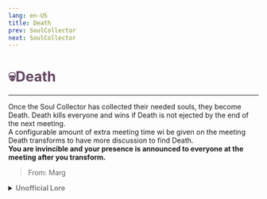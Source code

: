 ```yaml
---
lang: en-US
title: Death
prev: SoulCollector
next: SoulCollector
---
```


# <font color=#644661>💀<b>Death</b></font> <Badge text="Secondary" type="tip" vertical="middle"/>
---

Once the Soul Collector has collected their needed souls, they become Death. Death kills everyone and wins if Death is not ejected by the end of the next meeting.<br>
A configurable amount of extra meeting time wi be given on the meeting Death transforms to have more discussion to find Death.<br>
<b>You are invincible and your presence is announced to everyone at the meeting after you transform.</b>

> From: Marg

<details>
<summary><b><font color=gray>Unofficial Lore</font></b></summary>

Prologue Legacy. A word many of us have heard.
Oxford dictionary defines a legacy as the long-lasting impact of particular events, actions, etc. that took place in the past, or of a person’s life. So.. How did I leave behind my legacy?
Chapter 1 No you don't
I was running from a dog that was barking so loud behind me while chasing... Run Run I cant stop I cant...
Oof! And I ran into a pole... Embarrassing
"HELP HIM"
"CALL 911"
Screams from all over the area..

Chapter 2 The Pot hole
"Ugh!" I wondered where I was..
Seems... Dirty (Yea its a Sewer Sherlock)
"Ow" He cried out in pain as his back of the head was bleeding
"BLEEP" (Censored for not getting banned)
"Hello there" Said a voice
"Who.. Are you?"
"I am no one but everyone.. I can change shapes and I am the grim reaper" Now the voice became raspy..
"Oh no.. Is it time?"
"It's time"

Chapter 3 Why dont you give me this?
Now the grim reaper was waring a mask but anyone could see the sadness inside him.. How he walked in pain..
He was growing old (Yes even death dies)
He was.. Not liking this job at all
Definitely not what he signed up for

"I'm dead I know that but do you want to kill me?"
"No! I dont want to do anything I just want to close my eyes and rest until I see The flowers and trees of my garden" He cried out
"What if you.. Give me the scythe and I take over?"
"Eh sure" As he dropped the scythe to me and dropped dead himself dusting away into nothing but a cloak..
Death.. Died?
But a new death emerges...
Chapter 4 Death... Follows... You
And you know why he gave that to me?
Because He knew I could collect souls.. I was the son Of Hades.. A powerful demigod but I was still weak and could die.. But now? I'm invincible
Until someone else comes and comforts me pushing the daemons out of my body and throwing me into space

"AAH" I screamed as I picked up the scythe

And I remembered the line
"Now I am become Death, the destroyer of worlds."

The End
> Submitted by: champofchamps78
</details>